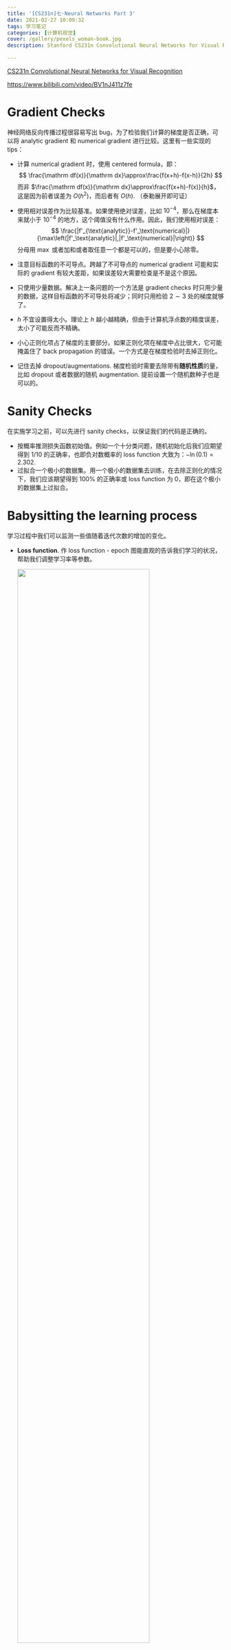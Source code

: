 ```yaml
---
title: '[CS231n]七·Neural Networks Part 3'
date: 2021-02-27 10:09:32
tags: 学习笔记
categories: [计算机视觉]
cover: /gallery/pexels_woman-book.jpg
description: Stanford CS231n Convolutional Neural Networks for Visual Recognition

---
```


[CS231n Convolutional Neural Networks for Visual Recognition](https://cs231n.github.io/)

https://www.bilibili.com/video/BV1nJ411z7fe

<!--more-->



# Gradient Checks

神经网络反向传播过程很容易写出 bug，为了检验我们计算的梯度是否正确，可以将 analytic gradient 和 numerical gradient 进行比较。这里有一些实现的 tips：

- 计算 numerical gradient 时，使用 centered formula，即：
  $$
  \frac{\mathrm df(x)}{\mathrm dx}\approx\frac{f(x+h)-f(x-h)}{2h}
  $$
  而非 $\frac{\mathrm df(x)}{\mathrm dx}\approx\frac{f(x+h)-f(x)}{h}$，这是因为前者误差为 $O(h^2)$，而后者有 $O(h)$. （泰勒展开即可证）

- 使用相对误差作为比较基准。如果使用绝对误差，比如 $10^{-4}$，那么在梯度本来就小于 $10^{-4}$ 的地方，这个阈值没有什么作用。因此，我们使用相对误差：
  $$
  \frac{|f'_{\text{analytic}}-f'_\text{numerical}|}{\max\left(|f'_\text{analytic}|,|f'_\text{numerical}|\right)}
  $$
  分母用 $\max$ 或者加和或者取任意一个都是可以的，但是要小心除零。

- 注意目标函数的不可导点。跨越了不可导点的 numerical gradient 可能和实际的 gradient 有较大差距，如果误差较大需要检查是不是这个原因。

- 只使用少量数据。解决上一条问题的一个方法是 gradient checks 时只用少量的数据，这样目标函数的不可导处将减少；同时只用检验 $2\sim3$ 处的梯度就够了。

- $h$ 不宜设置得太小。理论上 $h$ 越小越精确，但由于计算机浮点数的精度误差，太小了可能反而不精确。

- 小心正则化项占了梯度的主要部分。如果正则化项在梯度中占比很大，它可能掩盖住了 back propagation 的错误。一个方式是在梯度检验时去掉正则化。

- 记住去掉 dropout/augmentations. 梯度检验时需要去除带有**随机性质**的量，比如 dropout 或者数据的随机 augmentation. 提前设置一个随机数种子也是可以的。



# Sanity Checks

在实施学习之前，可以先进行 sanity checks，以保证我们的代码是正确的。

- 按概率推测损失函数初始值。例如一个十分类问题，随机初始化后我们应期望得到 $1/10$ 的正确率，也即负对数概率的 loss function 大致为：$-\ln(0.1)=2.302$. 
- 过拟合一个极小的数据集。用一个极小的数据集去训练，在去除正则化的情况下，我们应该期望得到 $100\%$ 的正确率或 loss function 为 $0$，即在这个极小的数据集上过拟合。



# Babysitting the learning process

学习过程中我们可以监测一些值随着迭代次数的增加的变化。

- **Loss function**. 作 loss function - epoch 图能直观的告诉我们学习的状况，帮助我们调整学习率等参数。

  <img src="loss.jpeg" width="80%" height="80%" />

- **Train/val accuracy**. 作训练集和验证集上的准确率的图能直观的告诉我们是否过拟合/欠拟合，帮助我们调整正则化项。

  <img src="train val accuracy.jpeg" width="80%" height="80%" />

- **Ratio of weights: updates**. 检测参数更新的幅度，帮助我们判断学习率是否合适，合适的幅度应该在 $10^{-3}$ 左右。

- **First-layer Visualizations**. 在图像处理的网络中，我们可以把第一层的神经元的参数还原成图像可视化。

  <img src="first.jpeg" width="80%" height="80%" />



# Parameter updates



## SGD and bells and whistels

- **Vanilla update**. 朴素的随机梯度下降

- **Momentum update**. 朴素的 SGD 在每一处都向梯度下降的方向更新，就像一个人下山一样。而如果我们做另一个比喻，想象一个小球从山坡滚下，它在每一处将具有保持原方向的惯性，这就是 momentum SGD 的灵感来源。具体地，momentum SGD 更新如下：
  $$
  \begin{align}
  v&:=\mu v-\alpha\ \mathrm dx\\
  x&:=x+v
  \end{align}
  $$
  其中，$\alpha$ 为学习率，$\mu$ 可以看作是摩擦因子。

- **Nesterov Momentum**. 这是另一种 momentum update. 不同于上一条，Nesterov Momentum 计算随“惯性”移动一段距离之后的梯度再更新，见下图：

  <img src="momentum.jpeg" width="80%" height="80%" />

  具体地，Nesterov Momentum 更新如下：
  $$
  \begin{align}
  x_\text{ahead}&:=x+\mu v\\
  v &:= \mu v-\alpha\ \mathrm dx_\text{ahead}\\
  x&:=x+v
  \end{align}
  $$



## Annealing the learning rate

在学习过程中不断减小 learning rate 往往有帮助，一下三种方式是常用的 learning rate decay 实现方式：

- **Step decay**. 每迭代几次后将 learning rate 减小，例如每 $20$ 次迭代后减小到原来的 $0.1$，或者每 $5$ 次迭代减小一半等。这些参数依赖于具体问题和模型。一种启发式方法是当 validation error 停止减小时就减小 learning rate. 
- **Exponential decay**. 依 $\alpha=\alpha_0e^{-kt}$ 减小，其中 $\alpha_0,k$ 是超参数，$t$ 是迭代次数。
- $1/t$ **decay**. 依 $\alpha=\alpha_0/(1+kt)$ 减小。

实践中，Step decay 稍稍更受喜爱一些，因为其解释性比其他的强。



## Second order methods

梯度下降及其延伸算法只需要用到一阶导数，即梯度。还有些最优化算法需要用到二阶导数。

- **Newton's method**. 
  $$
  x:=x-[Hf(x)]^{-1}\nabla f(x)
  $$
  其中，$Hf(x)$ 表示 Hessian matrix，$\nabla f(x)$ 表示 $f(x)$ 的梯度向量。

  注意到上述更新中不含有学习率这一超参数，这也是其优于一阶方法所在。

  <br>

  但是，Newton's method 有一个及其显著的缺点，即 Hessian matrix 过于庞大，$n$ 个参数的 Hessian matrix 是 $n\times n$ 的，计算耗时且难以存储。因此，出现了众多 *quasi-Newton* methods，例如 $\text{L-BFGS}$，它们不需要将 Hessian matrix 完整计算出来. 



## Per-parameter adaptive learning rate methods

在之前的算法中，学习率是全局的且对所有参数都一样。调整学习率是一个耗时耗力的过程，因此人们发明了许多自动调整学习率的方法，且这些学习率甚至能对每一个参数进行调整。

虽然这些方法也有超参数，但它们与纯粹的学习率相比，能在更大的范围内表现较好，因而更好调参。

- **Adagrad**：
  $$
  \begin{align}
  \text{cache}&:=\text{cache}+(\mathrm dx)^2\\
  x&:=x-\alpha\ \frac{\mathrm dx}{\sqrt{\text{cache}}+\text{eps}}
  \end{align}
  $$
  注意，上式中对向量的运算符定义为与 `numpy` 相同。

  对上式的理解是：$\text{cache}$ 一路记录了每个参数的梯度平方和，如果某个参数有较大的梯度，那么它的学习率将减小；相反，梯度较小的参数将有较大的学习率。

- **RMSprop**：RMSprop 在 Adagrad 的基础上进行了简单的修改：
  $$
  \begin{align}
  \text{cache}&:=\text{decay rate}\times \text{cache}+(1-\text{decay rate})\times (\mathrm dx)^2\\
  x&:=x-\alpha\ \frac{\mathrm dx}{\sqrt{\text{cache}}+\text{eps}}
  \end{align}
  $$
  也即是增加了 $\text{decay rate}$ 这一超参数，一般取值为 $0.9,0.99,0.999$. 

- **Adam**：可以看作是 RMSprop 带 momentum 的版本，其（简化的）更新如下：
  $$
  \begin{align}
  m&:=\beta_1m+(1-\beta_1)\mathrm dx\\
  v&:=\beta_2v+(1-\beta_2)(\mathrm dx)^2\\
  x&:=x-\alpha\ \frac{m}{\sqrt{v}+\text{eps}}
  \end{align}
  $$
  典型的参数是：$\text{eps}=10^{-8},\beta_1=0.9,\beta_2=0.999$. 

  完整的 Adam 算法存在一个 *bias correction* 机制：
  $$
  \begin{align}
  m&:=\beta_1m+(1-\beta_1)\mathrm dx\\
  \color{purple}{mt}&\color{purple}{:={m}/({1-\beta_1^t})}\\
  v&:=\beta_2v+(1-\beta_2)(\mathrm dx)^2\\
  \color{purple}{vt}&\color{purple}{:=v/(1-\beta_2^t)}\\
  x&:=x-\alpha\ \frac{\color{purple}{mt}}{\sqrt{\color{purple}{vt}}+\text{eps}}
  \end{align}
  $$



# Hyperparameter optimization

超参数的优化是一个黑盒优化问题，其优化的目标函数是神经网络的性能，因而有一个显著的特点：得到每一组超参数的结果会花费巨额的时间。因此我们并不能直接套用一般的优化方法对超参数进行优化。一般的，超参数优化方法有以下几种：

- **Grid search**：即每个超参数设置几个值，暴力遍历所有的可能。

- **Random search**：在论文 [Random Search for Hyper-Parameter Optimization](https://www.jmlr.org/papers/volume13/bergstra12a/bergstra12a.pdf) by Bergstra and Bengio 中，作者论证了随机搜索比暴力遍历更为优秀，且更容易实现。

  <img src="grid.jpeg" width="80%" height="80%" />

- **Bayesian Hyperparameter Optimation**：利用贝叶斯方法进行超参数的寻找，核心是 exploration - exploitation trade-off. 



# Model Ensembles

实践中，一个提升神经网络性能的方法是训练多个独立的模型，使用它们的平均预测结果。这些独立的模型可以是不同的模型，同一种模型、不同初始化条件，甚至是同一个模型在训练的不同时间点处等。除了对模型结果进行平均，还可以对各模型的参数进行平均，有时也能提高神经网络性能。



